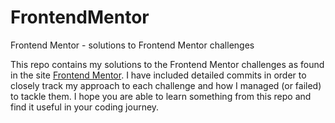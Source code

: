 # FrontendMentor
Frontend Mentor - solutions to Frontend Mentor challenges

This repo contains my solutions to the Frontend Mentor challenges as found in the site [Frontend Mentor](https://www.frontendmentor.io/challenges). I have included detailed commits in order to closely track my approach to each challenge and how I managed (or failed) to tackle them. I hope you are able to learn something from this repo and find it useful in your coding journey.  
